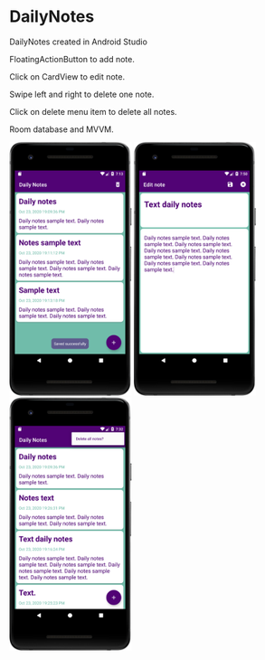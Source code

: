 # DailyNotes
DailyNotes created in Android Studio

FloatingActionButton to add note.

Click on CardView to edit note.

Swipe left and right to delete one note.

Click on delete menu item to delete all notes.

Room database and MVVM.

<img src="11.png" width="216" heigth="384"> <img src="2.png" width="216" heigth="384"> <img src="3.png" width="216" heigth="384">  

